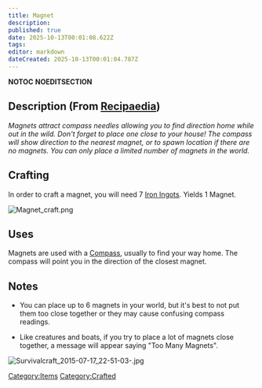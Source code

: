 ```yaml
---
title: Magnet
description: 
published: true
date: 2025-10-13T00:01:08.622Z
tags: 
editor: markdown
dateCreated: 2025-10-13T00:01:04.787Z
---
```


__NOTOC__ __NOEDITSECTION__

## Description (From [Recipaedia](.. "wikilink"))

*Magnets attract compass needles allowing you to find direction home
while out in the wild. Don't forget to place one close to your house\!
The compass will show direction to the nearest magnet, or to spawn
location if there are no magnets. You can only place a limited number of
magnets in the world.*

## Crafting

In order to craft a magnet, you will need 7 [Iron
Ingots](Iron_Ingot.md "wikilink"). Yields 1 Magnet.

![Magnet_craft.png](Magnet_craft.png "Magnet_craft.png")

## Uses

Magnets are used with a [Compass](../Tools/Compass.md "wikilink"), usually to find
your way home. The compass will point you in the direction of the
closest magnet.

## Notes

  - You can place up to 6 magnets in your world, but it's best to not
    put them too close together or they may cause confusing compass
    readings.

<!-- end list -->

  - Like creatures and boats, if you try to place a lot of magnets close
    together, a message will appear saying "Too Many Magnets". 

![Survivalcraft_2015-07-17_22-51-03-.jpg](Survivalcraft_2015-07-17_22-51-03-.jpg
"Survivalcraft_2015-07-17_22-51-03-.jpg")

[Category:Items](Category:Items "wikilink")
[Category:Crafted](Category:Crafted "wikilink")